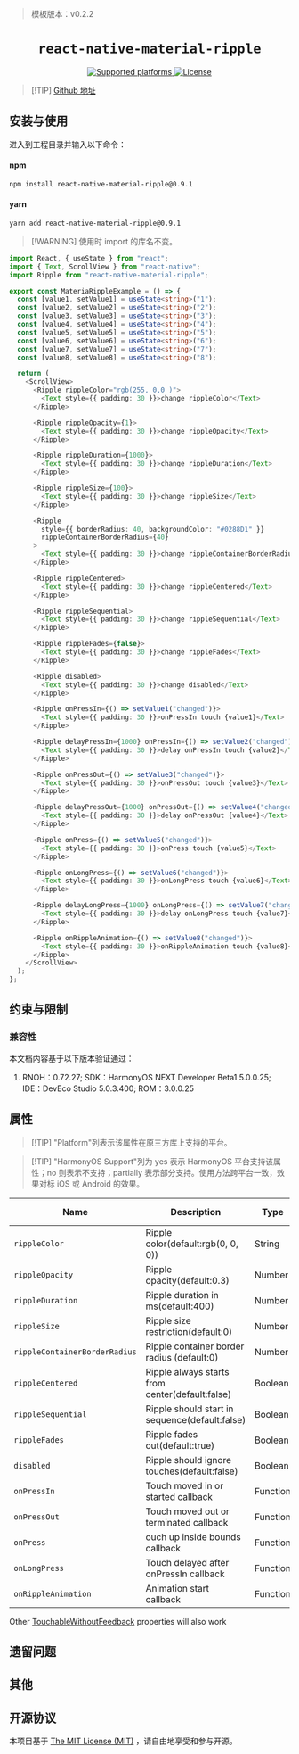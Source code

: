 <!-- {% raw %} -->

> 模板版本：v0.2.2

<p align="center">
  <h1 align="center"> <code>react-native-material-ripple</code> </h1>
</p>
<p align="center">
    <a href="https://github.com/n4kz/react-native-material-ripple">
        <img src="https://img.shields.io/badge/platforms-android%20|%20ios%20|%20harmony%20-lightgrey.svg" alt="Supported platforms" />
    </a>
    <a href="https://github.com/n4kz/react-native-material-ripple/blob/master/license.txt">
        <img src="https://img.shields.io/npm/l/react-native-material-ripple.svg?colorB=448aff" alt="License" />
    </a>
</p>

> [!TIP] [Github 地址](https://github.com/n4kz/react-native-material-ripple)

## 安装与使用

进入到工程目录并输入以下命令：

<!-- tabs:start -->

#### **npm**

```bash
npm install react-native-material-ripple@0.9.1
```

#### **yarn**

```bash
yarn add react-native-material-ripple@0.9.1
```

<!-- tabs:end -->

> [!WARNING] 使用时 import 的库名不变。

```ts
import React, { useState } from "react";
import { Text, ScrollView } from "react-native";
import Ripple from "react-native-material-ripple";

export const MateriaRippleExample = () => {
  const [value1, setValue1] = useState<string>("1");
  const [value2, setValue2] = useState<string>("2");
  const [value3, setValue3] = useState<string>("3");
  const [value4, setValue4] = useState<string>("4");
  const [value5, setValue5] = useState<string>("5");
  const [value6, setValue6] = useState<string>("6");
  const [value7, setValue7] = useState<string>("7");
  const [value8, setValue8] = useState<string>("8");

  return (
    <ScrollView>
      <Ripple rippleColor="rgb(255, 0,0 )">
        <Text style={{ padding: 30 }}>change rippleColor</Text>
      </Ripple>

      <Ripple rippleOpacity={1}>
        <Text style={{ padding: 30 }}>change rippleOpacity</Text>
      </Ripple>

      <Ripple rippleDuration={1000}>
        <Text style={{ padding: 30 }}>change rippleDuration</Text>
      </Ripple>

      <Ripple rippleSize={100}>
        <Text style={{ padding: 30 }}>change rippleSize</Text>
      </Ripple>

      <Ripple
        style={{ borderRadius: 40, backgroundColor: "#0288D1" }}
        rippleContainerBorderRadius={40}
      >
        <Text style={{ padding: 30 }}>change rippleContainerBorderRadius</Text>
      </Ripple>

      <Ripple rippleCentered>
        <Text style={{ padding: 30 }}>change rippleCentered</Text>
      </Ripple>

      <Ripple rippleSequential>
        <Text style={{ padding: 30 }}>change rippleSequential</Text>
      </Ripple>

      <Ripple rippleFades={false}>
        <Text style={{ padding: 30 }}>change rippleFades</Text>
      </Ripple>

      <Ripple disabled>
        <Text style={{ padding: 30 }}>change disabled</Text>
      </Ripple>

      <Ripple onPressIn={() => setValue1("changed")}>
        <Text style={{ padding: 30 }}>onPressIn touch {value1}</Text>
      </Ripple>

      <Ripple delayPressIn={1000} onPressIn={() => setValue2("changed")}>
        <Text style={{ padding: 30 }}>delay onPressIn touch {value2}</Text>
      </Ripple>

      <Ripple onPressOut={() => setValue3("changed")}>
        <Text style={{ padding: 30 }}>onPressOut touch {value3}</Text>
      </Ripple>

      <Ripple delayPressOut={1000} onPressOut={() => setValue4("changed")}>
        <Text style={{ padding: 30 }}>delay onPressOut {value4}</Text>
      </Ripple>

      <Ripple onPress={() => setValue5("changed")}>
        <Text style={{ padding: 30 }}>onPress touch {value5}</Text>
      </Ripple>

      <Ripple onLongPress={() => setValue6("changed")}>
        <Text style={{ padding: 30 }}>onLongPress touch {value6}</Text>
      </Ripple>

      <Ripple delayLongPress={1000} onLongPress={() => setValue7("changed")}>
        <Text style={{ padding: 30 }}>delay onLongPress touch {value7}</Text>
      </Ripple>

      <Ripple onRippleAnimation={() => setValue8("changed")}>
        <Text style={{ padding: 30 }}>onRippleAnimation touch {value8}</Text>
      </Ripple>
    </ScrollView>
  );
};
```

## 约束与限制

### 兼容性

本文档内容基于以下版本验证通过：

1. RNOH：0.72.27; SDK：HarmonyOS NEXT Developer Beta1 5.0.0.25; IDE：DevEco Studio 5.0.3.400; ROM：3.0.0.25

## 属性

> [!TIP] "Platform"列表示该属性在原三方库上支持的平台。

> [!TIP] "HarmonyOS Support"列为 yes 表示 HarmonyOS 平台支持该属性；no 则表示不支持；partially 表示部分支持。使用方法跨平台一致，效果对标 iOS 或 Android 的效果。

| Name                          | Description                                     | Type     | Required | Platform    | HarmonyOS Support |
| ----------------------------- | ----------------------------------------------- | -------- | -------- | ----------- | ----------------- |
| `rippleColor`                 | Ripple color(default:rgb(0, 0, 0))              | String   | no       | iOS/Android | yes               |
| `rippleOpacity`               | Ripple opacity(default:0.3)                     | Number   | no       | iOS/Android | yes               |
| `rippleDuration`              | Ripple duration in ms(default:400)              | Number   | no       | iOS/Android | yes               |
| `rippleSize`                  | Ripple size restriction(default:0)              | Number   | no       | iOS/Android | yes               |
| `rippleContainerBorderRadius` | Ripple container border radius (default:0)      | Number   | no       | iOS/Android | yes               |
| `rippleCentered`              | Ripple always starts from center(default:false) | Boolean  | no       | iOS/Android | yes               |
| `rippleSequential`            | Ripple should start in sequence(default:false)  | Boolean  | no       | iOS/Android | yes               |
| `rippleFades`                 | Ripple fades out(default:true)                  | Boolean  | no       | iOS/Android | yes               |
| `disabled`                    | Ripple should ignore touches(default:false)     | Boolean  | no       | iOS/Android | yes               |
| `onPressIn`                   | Touch moved in or started callback              | Function | no       | iOS/Android | yes               |
| `onPressOut`                  | Touch moved out or terminated callback          | Function | no       | iOS/Android | yes               |
| `onPress`                     | ouch up inside bounds callback                  | Function | no       | iOS/Android | yes               |
| `onLongPress`                 | Touch delayed after onPressIn callback          | Function | no       | iOS/Android | yes               |
| `onRippleAnimation`           | Animation start callback                        | Function | no       | iOS/Android | yes               |

Other [TouchableWithoutFeedback](https://facebook.github.io/react-native/docs/touchablewithoutfeedback.html) properties will also work

## 遗留问题

## 其他

## 开源协议

本项目基于 [The MIT License (MIT)](https://github.com/n4kz/react-native-material-ripple/blob/master/license.txt) ，请自由地享受和参与开源。

<!-- {% endraw %} -->
